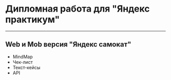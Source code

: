 # Дипломная работа для "Яндекс практикум"
___

## Web и Mob версия "Яндекс самокат"
- MindMap
- Чек-лист
- Текст-кейсы
- API
